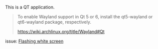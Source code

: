 This is a QT application.
> To enable Wayland support in Qt 5 or 6, install the qt5-wayland or qt6-wayland package, respectively.
>
> https://wiki.archlinux.org/title/Wayland#Qt

issue: [Flashing white screen](https://github.com/qutebrowser/qutebrowser/issues/6939)

